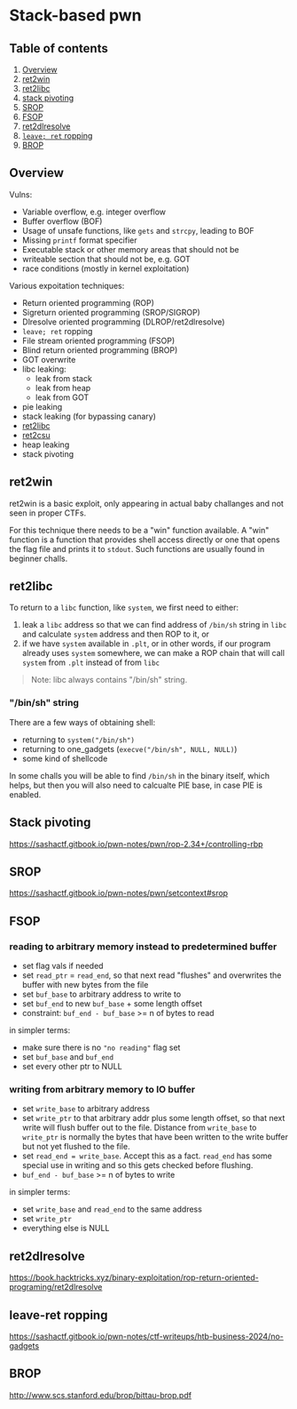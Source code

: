 # Stack-based pwn

## Table of contents

1. [Overview](#overview)
2. [ret2win](#ret2win)
3. [ret2libc](#ret2libc)
4. [stack pivoting](#stack-pivoting)
5. [SROP](#srop)
6. [FSOP](#fsop)
7. [ret2dlresolve](#ret2dlresolve)
8. [`leave; ret` ropping](#leave-ret-ropping)
9. [BROP](#brop)

## Overview

Vulns:
- Variable overflow, e.g. integer overflow
- Buffer overflow (BOF)
- Usage of unsafe functions, like `gets` and `strcpy`, leading to BOF
- Missing `printf` format specifier
- Executable stack or other memory areas that should not be
- writeable section that should not be, e.g. GOT
- race conditions (mostly in kernel exploitation)

Various expoitation techniques:
- Return oriented programming (ROP)
- Sigreturn oriented programming (SROP/SIGROP)
- Dlresolve oriented programming (DLROP/ret2dlresolve)
- `leave; ret` ropping
- File stream oriented programming (FSOP)
- Blind return oriented programming (BROP)
- GOT overwrite
- libc leaking:
    - leak from stack
    - leak from heap
    - leak from GOT
- pie leaking
- stack leaking (for bypassing canary)
- [ret2libc](#ret2libc)
- [ret2csu](#ret2csu)
- heap leaking
- stack pivoting

## ret2win

ret2win is a basic exploit, only appearing in actual baby challanges and not seen in proper CTFs.

For this technique there needs to be a "win" function available. A "win" function is a function that provides shell access directly or one that opens the flag file and prints it to `stdout`. Such functions are usually found in beginner challs.


## ret2libc

To return to a `libc` function, like `system`, we first need to either:
1. leak a `libc` address so that we can find address of `/bin/sh` string in `libc` and calculate `system` address and then ROP to it, or
2. if we have `system` available in `.plt`, or in other words, if our program already uses `system` somewhere, we can make a ROP chain that will call `system` from `.plt` instead of from `libc`

> Note: libc always contains "/bin/sh" string.

### "/bin/sh" string

There are a few ways of obtaining shell:
- returning to `system("/bin/sh")`
- returning to one_gadgets (`execve("/bin/sh", NULL, NULL)`)
- some kind of shellcode

In some challs you will be able to find `/bin/sh` in the binary itself, which helps, but then you will also need to calcualte PIE base, in case PIE is enabled.

## Stack pivoting

https://sashactf.gitbook.io/pwn-notes/pwn/rop-2.34+/controlling-rbp

## SROP

https://sashactf.gitbook.io/pwn-notes/pwn/setcontext#srop

## FSOP

### reading to arbitrary memory instead to predetermined buffer

- set flag vals if needed
- set `read_ptr` = `read_end`, so that next read "flushes" and overwrites the buffer with new bytes from the file
- set `buf_base` to arbitrary address to write to
- set `buf_end` to new `buf_base` + some length offset
- constraint: `buf_end - buf_base` >= n of bytes to read

in simpler terms:
- make sure there is no `"no reading"` flag set
- set `buf_base` and `buf_end`
- set every other ptr to NULL

### writing from arbitrary memory to IO buffer

- set `write_base` to arbitrary address
- set `write_ptr` to that arbitrary addr plus some length offset, so that next write will flush buffer out to the file. Distance from `write_base` to `write_ptr` is normally the bytes that have been written to the write buffer but not yet flushed to the file.
- set `read_end = write_base`. Accept this as a fact. `read_end` has some special use in writing and so this gets checked before flushing.
- `buf_end - buf_base` >= n of bytes to write

in simpler terms:
- set `write_base` and `read_end` to the same address
- set `write_ptr`
- everything else is NULL

## ret2dlresolve

https://book.hacktricks.xyz/binary-exploitation/rop-return-oriented-programing/ret2dlresolve

## leave-ret ropping

https://sashactf.gitbook.io/pwn-notes/ctf-writeups/htb-business-2024/no-gadgets

## BROP

http://www.scs.stanford.edu/brop/bittau-brop.pdf
